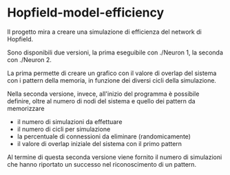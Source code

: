 # Hopfield-model-efficiency

Il progetto mira a creare una simulazione di efficienza del network di Hopfield.

Sono disponibili due versioni, la prima eseguibile con ./Neuron 1, la seconda con ./Neuron 2.

La prima permette di creare un grafico con il valore di overlap del sistema con i pattern della memoria, in funzione dei diversi cicli della simulazione.

Nella seconda versione, invece, all'inizio del programma è possibile definire, oltre al numero di nodi del sistema e quello dei pattern da memorizzare
  - il numero di simulazioni da effettuare
  - il numero di cicli per simulazione
  - la percentuale di connessioni da eliminare (randomicamente)
  - il valore di overlap iniziale del sistema con il primo pattern
  
  Al termine di questa seconda versione viene fornito il numero di simulazioni che hanno riportato un successo nel riconoscimento di un pattern.
